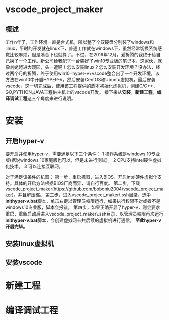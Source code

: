 # vscode_project_maker
## 概述
工作n年了，工作环境一直是台式机，所以整了个双硬盘分别装了windows和linux，平时的开发就在linux下，普通工作就在windows下，虽然经常切换系统感觉比较麻烦，但是凑合下也就算了。不过，在2019年12月，爱折腾的我终于给自己换了一个工作。新公司给我配了一台装好了win10专业版的笔记本，这家伙，就像刘姥姥进大观园，头一遭啊！怎么安装linux？怎么安装开发环境？没办法，经过两个月的折腾，终于使用win10+hyper-v+vscode整合出了一个开发环境，该方法在win10中开启HYPER-V，然后安装CentOS和Ubuntu虚拟机，最后安装vscode，这一切完成后，使用该工程提供的脚本初始化虚拟机，创建C/C++，GO,PYTHON,JAVA工程供主机上的vscode开发。
接下来从**安装**，**新建工程**，**编译调试工程**这三个角度来进行说明。

# 安装
## 开启hyper-v
要开启并使用hyper-v，需要满足以下三个条件：
1 操作系统是windows 10专业版(据说windows 10家庭版也可以，但是未进行测试)。
2 CPU支持intel硬件虚拟化技术。
3 可以连接互联网。

对于满足该条件的机器：
第一步，重启机器，进入BIOS，开启intel硬件虚拟化支持。具体的开启方法根据BIOS厂商而异，请自行百度。
第二步，下载vscode_project_maker(https://github.com/boboniu2004/vscode_project_maker)，并且解压缩。
第三步，进入vscode_project_maker\\.ssh目录，选中**inithyper-v.bat**脚本，单击右键以管理员权限运行，如果执行权限不对或者不是windows10专业版，脚本会报错。
第四步，如果正确开启了hyper-v，则会要求重启，重新启动后进入vscode_project_maker\\.ssh目录，以管理员权限再次运行**inithyper-v.bat**脚本，会创建虚拟网卡共后续的虚拟机进行通信。
**至此hyper-v开启完毕。**

## 安装linux虚拟机
## 安装vscode

# 新建工程

# 编译调试工程
